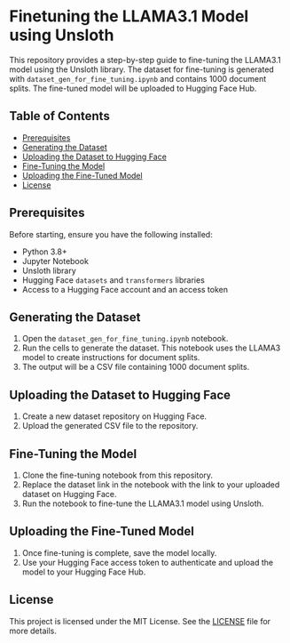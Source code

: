 
# Finetuning the LLAMA3.1 Model using Unsloth

This repository provides a step-by-step guide to fine-tuning the LLAMA3.1 model using the Unsloth library. The dataset for fine-tuning is generated with `dataset_gen_for_fine_tuning.ipynb` and contains 1000 document splits. The fine-tuned model will be uploaded to Hugging Face Hub.

## Table of Contents

- [Prerequisites](#prerequisites)
- [Generating the Dataset](#generating-the-dataset)
- [Uploading the Dataset to Hugging Face](#uploading-the-dataset-to-hugging-face)
- [Fine-Tuning the Model](#fine-tuning-the-model)
- [Uploading the Fine-Tuned Model](#uploading-the-fine-tuned-model)
- [License](#license)

## Prerequisites

Before starting, ensure you have the following installed:

- Python 3.8+
- Jupyter Notebook
- Unsloth library
- Hugging Face `datasets` and `transformers` libraries
- Access to a Hugging Face account and an access token

## Generating the Dataset

1. Open the `dataset_gen_for_fine_tuning.ipynb` notebook.
2. Run the cells to generate the dataset. This notebook uses the LLAMA3 model to create instructions for document splits.
3. The output will be a CSV file containing 1000 document splits.

## Uploading the Dataset to Hugging Face

1. Create a new dataset repository on Hugging Face.
2. Upload the generated CSV file to the repository.

## Fine-Tuning the Model

1. Clone the fine-tuning notebook from this repository.
2. Replace the dataset link in the notebook with the link to your uploaded dataset on Hugging Face.
3. Run the notebook to fine-tune the LLAMA3.1 model using Unsloth.

## Uploading the Fine-Tuned Model

1. Once fine-tuning is complete, save the model locally.
2. Use your Hugging Face access token to authenticate and upload the model to your Hugging Face Hub.

## License

This project is licensed under the MIT License. See the [LICENSE](LICENSE) file for more details.
```
